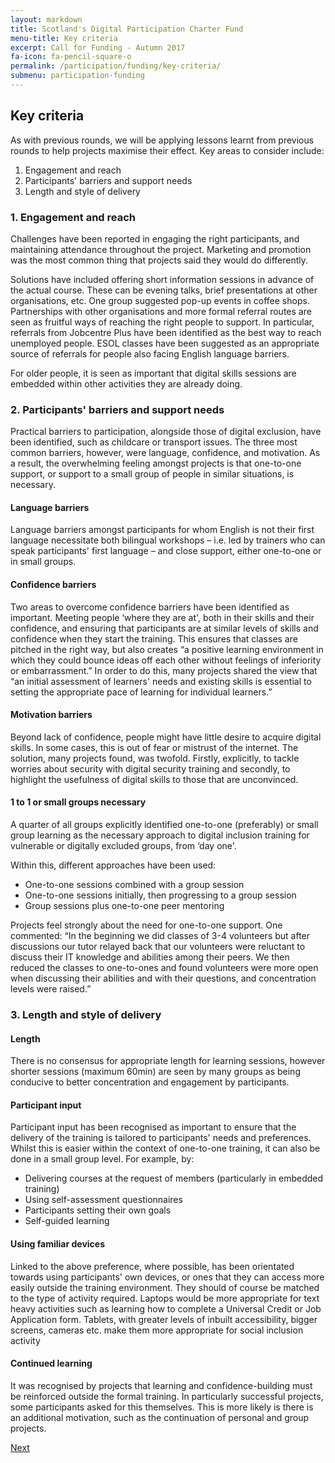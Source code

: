 ```yaml
---
layout: markdown
title: Scotland's Digital Participation Charter Fund
menu-title: Key criteria
excerpt: Call for Funding - Autumn 2017
fa-icon: fa-pencil-square-o
permalink: /participation/funding/key-criteria/
submenu: participation-funding
---
```


## Key criteria
As with previous rounds, we will be applying lessons learnt from previous rounds to help projects maximise their effect. Key areas to consider include:

1. Engagement and reach
2. Participants' barriers and support needs
3. Length and style of delivery

### 1. Engagement and reach
Challenges have been reported in engaging the right participants, and maintaining attendance throughout the project. Marketing and promotion was the most common thing that projects said they would do differently.

Solutions have included offering short information sessions in advance of the actual course. These can be evening talks, brief presentations at other organisations, etc. One group suggested pop-up events in coffee shops. Partnerships with other organisations and more formal referral routes are seen as fruitful ways of reaching the right people to support. In particular, referrals from Jobcentre Plus have been identified as the best way to reach unemployed people. ESOL classes have been suggested as an appropriate source of referrals for people also facing English language barriers.

For older people, it is seen as important that digital skills sessions are embedded within other activities they are already doing.

### 2. Participants' barriers and support needs
Practical barriers to participation, alongside those of digital exclusion, have been identified, such as childcare or transport issues. The three most common barriers, however, were language, confidence, and motivation. As a result, the overwhelming feeling amongst projects is that one-to-one support, or support to a small group of people in similar situations, is necessary.

#### Language barriers
Language barriers amongst participants for whom English is not their first language necessitate both bilingual workshops – i.e. led by trainers who can speak participants' first language – and close support, either one-to-one or in small groups.

#### Confidence barriers
Two areas to overcome confidence barriers have been identified as important. Meeting people ‘where they are at', both in their skills and their confidence, and ensuring that participants are at similar levels of skills and confidence when they start the training. This ensures that classes are pitched in the right way, but also creates “a positive learning environment in which they could bounce ideas off each other without feelings of inferiority or embarrassment.” In order to do this, many projects shared the view that “an initial assessment of learners' needs and existing skills is essential to setting the appropriate pace of learning for individual learners.”

#### Motivation barriers
Beyond lack of confidence, people might have little desire to acquire digital skills. In some cases, this is out of fear or mistrust of the internet. The solution, many projects found, was twofold. Firstly, explicitly, to tackle worries about security with digital security training and secondly, to highlight the usefulness of digital skills to those that are unconvinced.

#### 1 to 1 or small groups necessary
A quarter of all groups explicitly identified one-to-one (preferably) or small group learning as the necessary approach to digital inclusion training for vulnerable or digitally excluded groups, from ‘day one'.

Within this, different approaches have been used:

* One-to-one sessions combined with a group session
* One-to-one sessions initially, then progressing to a group session
* Group sessions plus one-to-one peer mentoring

Projects feel strongly about the need for one-to-one support. One commented: “In the beginning we did classes of 3-4 volunteers but after discussions our tutor relayed back that our volunteers were reluctant to discuss their IT knowledge and abilities among their peers. We then reduced the classes to one-to-ones and found volunteers were more open when discussing their abilities and with their questions, and concentration levels were raised.”

### 3. Length and style of delivery

#### Length

There is no consensus for appropriate length for learning sessions, however shorter sessions (maximum 60min) are seen by many groups as being conducive to better concentration and engagement by participants.

#### Participant input
Participant input has been recognised as important to ensure that the delivery of the training is tailored to participants' needs and preferences. Whilst this is easier within the context of one-to-one training, it can also be done in a small group level. For example, by:

* Delivering courses at the request of members (particularly in embedded training)
* Using self-assessment questionnaires
* Participants setting their own goals
* Self-guided learning

#### Using familiar devices
Linked to the above preference, where possible, has been orientated towards using participants' own devices, or ones that they can access more easily outside the training environment. They should of course be matched to the type of activity required. Laptops would be more appropriate for text heavy activities such as learning how to complete a Universal Credit or Job Application form. Tablets, with greater levels of inbuilt accessibility, bigger screens, cameras etc. make them more appropriate for social inclusion activity

#### Continued learning
It was recognised by projects that learning and confidence-building must be reinforced outside the formal training. In particularly successful projects, some participants asked for this themselves. This is more likely is there is an additional motivation, such as the continuation of personal and group projects.

<div class="section headingless">
    <a href="/participation/funding/faq/" class="btn btn-primary blue darken-4 white-text right">
        <i class="fa fa-pull-right fa-chevron-right"></i>
        Next
    </a>
</div>
